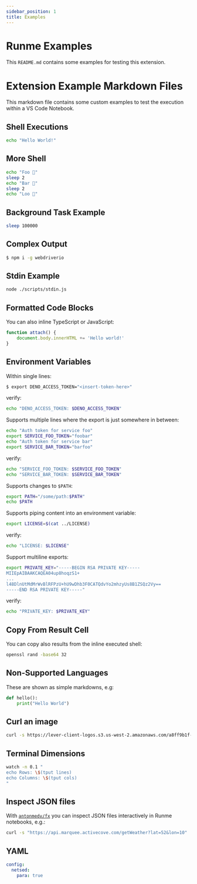 ```yaml
---
sidebar_position: 1
title: Examples
---
```


# Runme Examples

This `README.md` contains some examples for testing this extension.

# Extension Example Markdown Files

This markdown file contains some custom examples to test the execution within a VS Code Notebook.

## Shell Executions

```sh { background=false interactive=true }
echo "Hello World!"
```

## More Shell

```sh { interactive=false }
echo "Foo 👀"
sleep 2
echo "Bar 🕺"
sleep 2
echo "Loo 🚀"
```

## Background Task Example

```sh { background=true }
sleep 100000
```

## Complex Output

```sh
$ npm i -g webdriverio
```

## Stdin Example

```sh
node ./scripts/stdin.js
```

## Formatted Code Blocks

You can also inline TypeScript or JavaScript:

```js
function attach() {
    document.body.innerHTML += 'Hello world!'
}
```

## Environment Variables

Within single lines:

```sh
$ export DENO_ACCESS_TOKEN="<insert-token-here>"
```

verify:

```sh { interactive=false }
echo "DENO_ACCESS_TOKEN: $DENO_ACCESS_TOKEN"
```

Supports multiple lines where the export is just somewhere in between:

```sh
echo "Auth token for service foo"
export SERVICE_FOO_TOKEN="foobar"
echo "Auth token for service bar"
export SERVICE_BAR_TOKEN="barfoo"
```

verify:

```sh { interactive=false }
echo "SERVICE_FOO_TOKEN: $SERVICE_FOO_TOKEN"
echo "SERVICE_BAR_TOKEN: $SERVICE_BAR_TOKEN"
```

Supports changes to `$PATH`:

```sh { interactive=false }
export PATH="/some/path:$PATH"
echo $PATH
```

Supports piping content into an environment variable:

```sh
export LICENSE=$(cat ../LICENSE)
```

verify:

```sh { interactive=false }
echo "LICENSE: $LICENSE"
```

Support multiline exports:

```sh
export PRIVATE_KEY="-----BEGIN RSA PRIVATE KEY-----
MIIEpAIBAAKCAQEA04up8hoqzS1+
...
l48DlnUtMdMrWvBlRFPzU+hU9wDhb3F0CATQdvYo2mhzyUs8B1ZSQz2Vy==
-----END RSA PRIVATE KEY-----"
```

verify:

```sh { interactive=false }
echo "PRIVATE_KEY: $PRIVATE_KEY"
```

## Copy From Result Cell

You can copy also results from the inline executed shell:

```sh { interactive=false }
openssl rand -base64 32
```

## Non-Supported Languages

These are shown as simple markdowns, e.g:

```py { readonly=true }
def hello():
    print("Hello World")
```

## Curl an image

```sh { interactive=false, mimeType=image/png }
curl -s https://lever-client-logos.s3.us-west-2.amazonaws.com/a8ff9b1f-f313-4632-b90f-1f7ae7ee807f-1638388150933.png
```

## Terminal Dimensions

```sh { background=true closeTerminalOnSuccess=false }
watch -n 0.1 "
echo Rows: \$(tput lines)
echo Columns: \$(tput cols)
"
```

## Inspect JSON files

With [`antonmedv/fx`](https://github.com/antonmedv/fx) you can inspect JSON files interactively in Runme notebooks, e.g.:

```sh { terminalRows=20 }
curl -s "https://api.marquee.activecove.com/getWeather?lat=52&lon=10" | fx
```

## YAML

```yaml
config:
  netsed:
    para: true
```

